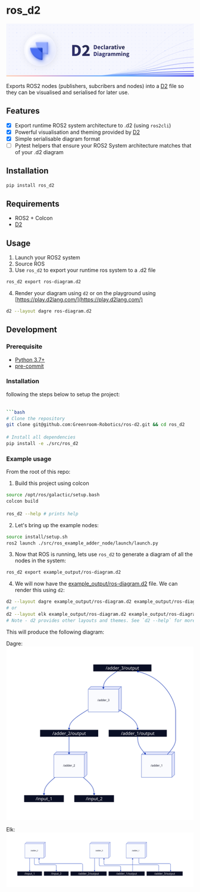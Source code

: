 # ros_d2

![Banner](docs/images/banner.png)

Exports ROS2 nodes (publishers, subcribers and nodes) into a [D2](https://d2lang.com/tour/intro/) file so they can be visualised and serialised for later use.

## Features

- [x] Export runtime ROS2 system architecture to .d2 (using `ros2cli`)
- [x] Powerful visualisation and theming provided by [D2](https://d2lang.com/tour/intro/)
- [x] Simple serialisable diagram format
- [ ] Pytest helpers that ensure your ROS2 System architecture matches that of your .d2 diagram

## Installation

```bash
pip install ros_d2
```

## Requirements

- ROS2 + Colcon
- [D2](https://github.com/terrastruct/d2#install)

## Usage

1. Launch your ROS2 system
2. Source ROS
3. Use `ros_d2` to export your runtime ros system to a .d2 file

  ```bash
  ros_d2 export ros-diagram.d2
  ```

4. Render your diagram using `d2` or on the playground using [https://play.d2lang.com/](https://play.d2lang.com/)

  ```bash
  d2 --layout dagre ros-diagram.d2
  ```





## Development
### Prerequisite

- [Python 3.7+](https://www.python.org/)
- [pre-commit](https://pre-commit.com/)

### Installation

following the steps below to setup the project:

```bash

```bash
# Clone the repository
git clone git@github.com:Greenroom-Robotics/ros-d2.git && cd ros_d2

# Install all dependencies
pip install -e ./src/ros_d2
```

### Example usage

From the root of this repo:

1. Build this project using colcon
  ```bash
  source /opt/ros/galactic/setup.bash
  colcon build

  ros_d2 --help # prints help
  ```

2. Let's bring up the example nodes:

  ```bash
  source install/setup.sh
  ros2 launch ./src/ros_example_adder_node/launch/launch.py
  ```

3. Now that ROS is running, lets use `ros_d2` to generate a diagram of all the nodes in the system:

  ```bash
  ros_d2 export example_output/ros-diagram.d2
  ```

4. We will now have the [example_output/ros-diagram.d2](example_output/ros-diagram.d2) file. We can render this using `d2`:

  ```bash
  d2 --layout dagre example_output/ros-diagram.d2 example_output/ros-diagram-dagre.svg
  # or
  d2 --layout elk example_output/ros-diagram.d2 example_output/ros-diagram-dagre.svg
  # Note - d2 provides other layouts and themes. See `d2 --help` for more info
  ```

  This will produce the following diagram:

  Dagre:
  ![dagre](example_output/ros-diagram-dagre.svg)

  Elk:
  ![elk](example_output/ros-diagram-elk.svg)
